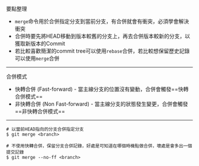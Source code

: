 要點整理
- `merge`命令用於合併指定分支到當前分支，有合併就會有衝突，必須學會解決衝突
- 合併時要先將HEAD移動到版本較舊的分支上，再去合併版本較新的分支，以獲取新版本的Commit
- 若比較喜歡簡潔的commit tree可以使用`rebase`合併，若比較想保留歷史記錄可以使用`merge`合併

---

合併模式
- 快轉合併 (Fast-forward) - 當主線分支的位置沒有變動，合併會觸發==快轉合併模式==
- 非快轉合併 (Non Fast-forward) - 當主線分支的狀態發生變更，合併會觸發==非快轉合併模式==

---

```
# 以當前HEAD指向的分支合併指定分支
$ git merge <branch>
```

```
# 不使用快轉合併，保留分支合併記錄，好處是可知道在哪個時機點做合併，壞處是會多出一個提交記錄
$ git merge --no-ff <branch>
```